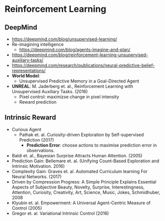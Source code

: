 # Reinforcement Learning

## DeepMind
- https://deepmind.com/blog/unsupervised-learning/
- Re-imagining intelligence
	- https://deepmind.com/blog/agents-imagine-and-plan/
- https://deepmind.com/blog/reinforcement-learning-unsupervised-auxiliary-tasks/
- https://deepmind.com/research/publications/neural-predictive-belief-representations/
- **World Model**:
	- Unsupervised Predictive Memory in a Goal-Directed Agent
- **UNREAL**: M. Jaderberg et. al., Reinforcement Learning with Unsupervised Auxiliary Tasks. (2016)
	- Pixel control: maximizse change in pixel intensity
	- Reward prediction

## Intrinsic Reward
- Curious Agent
	- Pathak et. al. Curiosity-driven Exploration by Self-supervised Prediction (2017)
		- **Prediction Error**: choose actions to maximise prediction error in observations.
- Baldi et. al., Bayesian Surprise Attracts Human Attention. (2005)
- Prediction Gain: Bellemare et. al. (Unifying Count-Based Exploration and Intrinsic Motivation. 2016)
- Complexity Gain: Graves et. al. Automated Curriculum learning For Neural Networks. (2017)
- Driven by Compression Progress: A Simple Principle Explains Essential Aspects of Subjective Beauty, Novelty,
Surprise, Interestingness, Attention, Curiosity, Creativity, Art, Science, Music, Jokes, Schmidhuber, 2008
- Klyubin et. al. Empowerment: A Universal Agent-Centric Measure of Control (2005)
- Gregor et. al. Variational Intrinsic Control (2016)